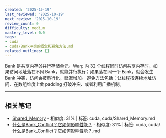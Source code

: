 ```yaml
---
created: '2025-10-19'
last_reviewed: '2025-10-19'
next_review: '2025-10-19'
review_count: 0
difficulty: medium
mastery_level: 0.0
tags:
- cuda
- cuda/Bank冲突的概念和避免方法.md
related_outlines: []
---
```


Bank 是共享内存的并行存储单元。Warp 内 32 个线程同时访问共享内存时，如果访问地址落在不同 Bank，就能并行执行；如果落在同一个 Bank，就会发生 Bank 冲突，访问会被串行化，延迟增加。
避免方法包括：让线程按连续地址访问、在数组维度上做 padding 打破冲突、或者利用广播机制。

---

## 相关笔记
<!-- 自动生成 -->

- [Shared_Memory](notes/cuda/Shared_Memory.md) - 相似度: 31% | 标签: cuda, cuda/Shared_Memory.md
- [什么是Bank_Conflict？它如何影响性能？](notes/cuda/什么是Bank_Conflict？它如何影响性能？.md) - 相似度: 31% | 标签: cuda, cuda/什么是Bank_Conflict？它如何影响性能？.md

